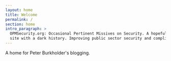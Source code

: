 ```yaml
---
layout: home
title: Welcome
permalink: /
section: home
intro_paragraph: >
  OPMSecurity.org: Occasional Pertinent Missives on Security. A hopeful
  site with a dark history. Improving public sector security and compliance
---
```


A home for Peter Burkholder's blogging.